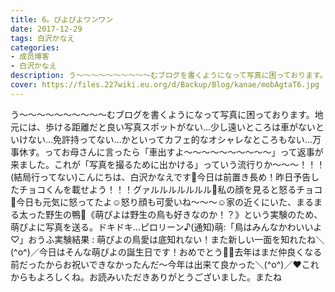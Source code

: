 ```yaml
---
title: 6。ぴよぴよワンワン
date: 2017-12-29
tags: 白沢かなえ
categories: 
- 成员博客
- 白沢かなえ
description: う〜〜〜〜〜〜〜〜〜〜むブログを書くようになって写真に困っております。地元には、歩ける距離だと良い写真スポットがない…少し遠いところは車がないといけない…免許持ってない…かといってカフェ的なオシャレな...
cover: https://files.227wiki.eu.org/d/Backup/Blog/kanae/mobAgtaT6.jpg 
---
```


う〜〜〜〜〜〜〜〜〜〜むブログを書くようになって写真に困っております。地元には、歩ける距離だと良い写真スポットがない…少し遠いところは車がないといけない…免許持ってない…かといってカフェ的なオシャレなところもない…万事休す。ってお母さんに言ったら「車出すよ〜〜〜〜〜〜〜〜〜〜」って返事が来ました。これが「写真を撮るために出かける」っていう流行りか〜〜〜！！！(結局行ってない)こんにちは、白沢かなえです🌷今日は前置き長め！昨日予告したチョコくんを載せよう！！！グァルルルルルルル🐶私の顔を見ると怒るチョコ🐶今日も元気に怒ってたよ☺️怒り顔も可愛いね〜〜〜☺️家の近くにいた、まるまる太った野生の鴨🦆《萌ぴよは野生の鳥も好きなのか！？》という実験のため、萌ぴよに写真を送る。ドキドキ…ピロリーン♪(通知)萌:「鳥はみんなかわいいよ♡」おうふ実験結果 : 萌ぴよの鳥愛は底知れない！また新しい一面を知れたね＼(^o^)／今日はそんな萌ぴよの誕生日です！おめでとう🎂🎁去年はまだ仲良くなる前だったからお祝いできなかったんだ〜今年は出来て良かった＼(^o^)／❤️これからもよろしくね。お読みいただきありがとうございました。またね


